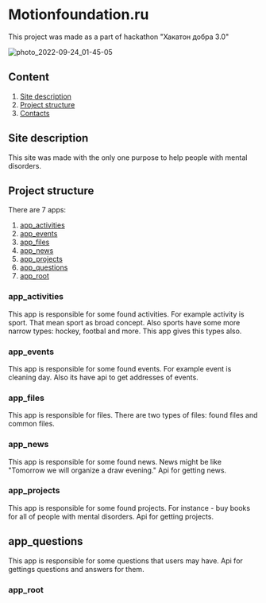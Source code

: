 # Motionfoundation.ru
This project was made as a part of hackathon "Хакатон добра 3.0"

![photo_2022-09-24_01-45-05](https://user-images.githubusercontent.com/123549641/215157228-142de128-582a-42a4-931a-4ac6da6360a6.jpg)

## Content
1. [Site description](#Site_description)
2. [Project structure](#Project_structure)
3. [Contacts](#Contacts)

## <a name=Site_description>Site description</a>

This site was made with the only one purpose to help people with mental disorders.

## <a name=Project_structure>Project structure</a>

There are 7 apps:

1. [app_activities](#app_activities)
2. [app_events](#app_events)
3. [app_files](#app_files)
4. [app_news](#app_news)
5. [app_projects](#app_projects)
6. [app_questions](#app_questions)
7. [app_root](#app_root)

### app_activities

This app is responsible for some found activities. For example activity is sport. That mean sport as broad concept. Also sports have some more narrow types: hockey, footbal and more. This app gives this types also.

### app_events

This app is responsible for some found events. For example event is cleaning day. Also its have api to get addresses of events.


### app_files
This app is responsible for files. There are two types of files: found files and common files.


### app_news
This app is responsible for some found news. News might be like "Tomorrow we will organize a draw evening." Api for getting news.


### app_projects
This app is responsible for some found projects. For instance - buy books for all of people with mental disorders. Api for getting projects.


## app_questions
This app is responsible for some questions that users may have. Api for gettings questions and answers for them.


### app_root





